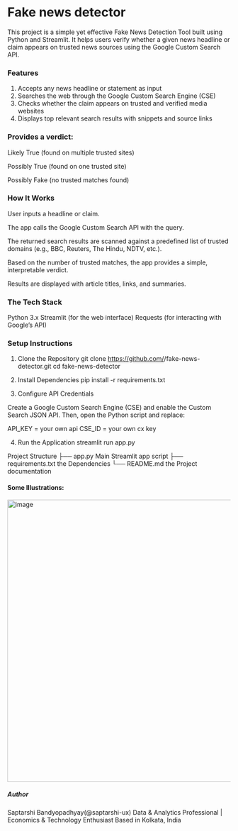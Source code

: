 # Fake news detector
This project is a simple yet effective Fake News Detection Tool built using Python and Streamlit. It helps users verify whether a given news headline or claim appears on trusted news sources using the Google Custom Search API.

### Features
1. Accepts any news headline or statement as input
2. Searches the web through the Google Custom Search Engine (CSE)
3. Checks whether the claim appears on trusted and verified media websites
4. Displays top relevant search results with snippets and source links

### Provides a verdict:

 Likely True (found on multiple trusted sites)

Possibly True (found on one trusted site)

Possibly Fake (no trusted matches found)

### How It Works

User inputs a headline or claim.

The app calls the Google Custom Search API with the query.

The returned search results are scanned against a predefined list of trusted domains (e.g., BBC, Reuters, The Hindu, NDTV, etc.).

Based on the number of trusted matches, the app provides a simple, interpretable verdict.

Results are displayed with article titles, links, and summaries.

### The Tech Stack

Python 3.x
Streamlit (for the web interface)
Requests (for interacting with Google’s API)

### Setup Instructions
1. Clone the Repository
git clone https://github.com/<your-username>/fake-news-detector.git
cd fake-news-detector

2. Install Dependencies
pip install -r requirements.txt

3. Configure API Credentials

Create a Google Custom Search Engine (CSE) and enable the Custom Search JSON API.
Then, open the Python script and replace:

API_KEY = your own api
CSE_ID = your own cx key

4. Run the Application
streamlit run app.py

Project Structure
├── app.py               Main Streamlit app script
├── requirements.txt     the Dependencies
└── README.md            the Project documentation

#### Some Illustrations:
<img width="1550" height="637" alt="image" src="https://github.com/user-attachments/assets/f9970388-24b6-408d-ac12-42fcbfa9b066" />

##### Author

Saptarshi Bandyopadhyay(@saptarshi-ux)
Data & Analytics Professional | Economics & Technology Enthusiast
Based in Kolkata, India
